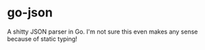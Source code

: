 # go-json

A shitty JSON parser in Go. I'm not sure this even makes any sense because of 
static typing!
